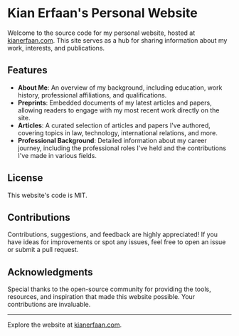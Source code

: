 # Kian Erfaan's Personal Website

Welcome to the source code for my personal website, hosted at [kianerfaan.com](https://kianerfaan.com). This site serves as a hub for sharing information about my work, interests, and publications.

## Features

- **About Me**: An overview of my background, including education, work history, professional affiliations, and qualifications.
- **Preprints**: Embedded documents of my latest articles and papers, allowing readers to engage with my most recent work directly on the site.
- **Articles**: A curated selection of articles and papers I've authored, covering topics in law, technology, international relations, and more.
- **Professional Background**: Detailed information about my career journey, including the professional roles I've held and the contributions I've made in various fields.

## License

This website's code is MIT.

## Contributions

Contributions, suggestions, and feedback are highly appreciated! If you have ideas for improvements or spot any issues, feel free to open an issue or submit a pull request.

## Acknowledgments

Special thanks to the open-source community for providing the tools, resources, and inspiration that made this website possible. Your contributions are invaluable.

---

Explore the website at [kianerfaan.com](https://kianerfaan.com).
